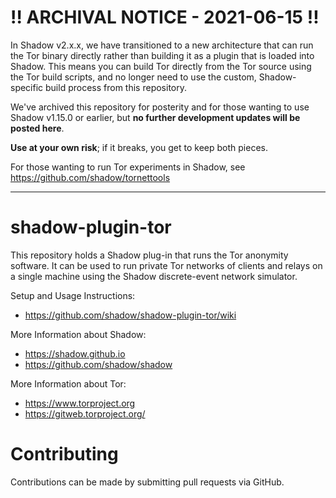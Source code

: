 # :bangbang: ARCHIVAL NOTICE - 2021-06-15 :bangbang:
In Shadow v2.x.x, we have transitioned to a new architecture that can run the Tor binary directly rather than building it as a plugin that is loaded into Shadow. This means you can build Tor directly from the Tor source using the Tor build scripts, and no longer need to use the custom, Shadow-specific build process from this repository.

We've archived this repository for posterity and for those wanting to use Shadow v1.15.0 or earlier, but **no further development updates will be posted here**.

**Use at your own risk**; if it breaks, you get to keep both pieces.

For those wanting to run Tor experiments in Shadow, see https://github.com/shadow/tornettools

-----

# shadow-plugin-tor

This repository holds a Shadow plug-in that runs the Tor anonymity software.
It can be used to run private Tor networks of clients and relays on a 
single machine using the Shadow discrete-event network simulator.

Setup and Usage Instructions:
  + https://github.com/shadow/shadow-plugin-tor/wiki  

More Information about Shadow:
  + https://shadow.github.io
  + https://github.com/shadow/shadow

More Information about Tor:
  + https://www.torproject.org
  + https://gitweb.torproject.org/  

# Contributing

Contributions can be made by submitting pull requests via GitHub.

